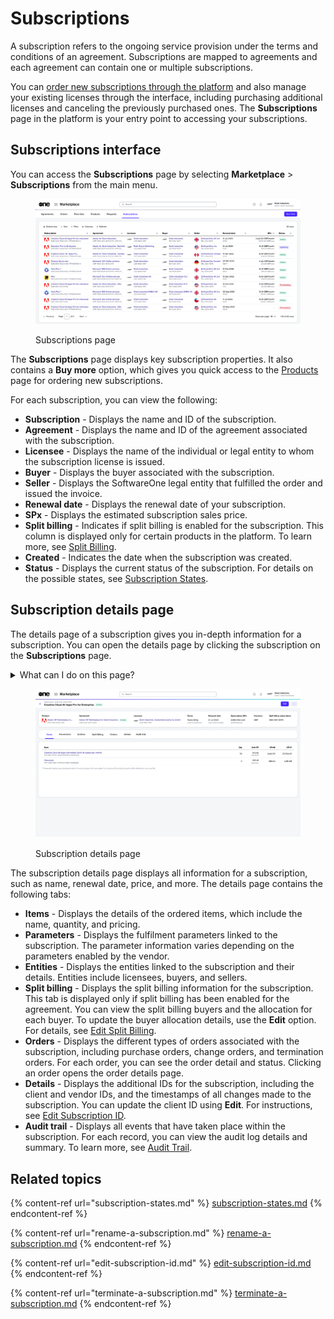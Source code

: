 # Subscriptions

A subscription refers to the ongoing service provision under the terms and conditions of an agreement. Subscriptions are mapped to agreements and each agreement can contain one or multiple subscriptions.&#x20;

You can [order new subscriptions through the platform](buy-products-and-services.md) and also manage your existing licenses through the interface, including purchasing additional licenses and canceling the previously purchased ones. The **Subscriptions** page in the platform is your entry point to accessing your subscriptions.&#x20;

## Subscriptions interface

You can access the **Subscriptions** page by selecting **Marketplace** > **Subscriptions** from the main menu.

<figure><img src="../../../.gitbook/assets/subscriptions_page (1).png" alt=""><figcaption><p>Subscriptions page</p></figcaption></figure>

The **Subscriptions** page displays key subscription properties. It also contains a **Buy more** option, which gives you quick access to the [Products ](../products.md)page for ordering new subscriptions.

For each subscription, you can view the following:

* **Subscription** - Displays the name and ID of the subscription.
* **Agreement** - Displays the name and ID of the agreement associated with the subscription.
* **Licensee** - Displays the name of the individual or legal entity to whom the subscription license is issued.
* **Buyer** - Displays the buyer associated with the subscription.
* **Seller** - Displays the SoftwareOne legal entity that fulfilled the order and issued the invoice.
* **Renewal date** - Displays the renewal date of your subscription.
* **SPx** - Displays the estimated subscription sales price.
* **Split billing** - Indicates if split billing is enabled for the subscription. This column is displayed only for certain products in the platform. To learn more, see [Split Billing](../billing/).
* **Created** - Indicates the date when the subscription was created.
* **Status** - Displays the current status of the subscription. For details on the possible states, see [Subscription States](subscription-states.md).

## Subscription details page <a href="#subscription-details" id="subscription-details"></a>

The details page of a subscription gives you in-depth information for a subscription. You can open the details page by clicking the subscription on the **Subscriptions** page.&#x20;

<details>

<summary>What can I do on this page?</summary>

From the details page, you can complete the following tasks:&#x20;

* [Edit the subscription to increase or decrease licenses](../../../marketplace-platform/getting-started/marketplace-for-clients/adjust-subscription-quantity.md)
* [Rename your subscription](rename-a-subscription.md)
* [Terminate a subscription](terminate-a-subscription.md)
* [Edit the subscription ID](edit-subscription-id.md)
* [Edit split billing allocation](../billing/edit-split-billing.md) (only if split billing is enabled)

</details>

<figure><img src="../../../.gitbook/assets/Subscriptiondetails.png" alt=""><figcaption><p>Subscription details page</p></figcaption></figure>

The subscription details page displays all information for a subscription, such as name, renewal date, price, and more. The details page contains the following tabs:

* **Items** - Displays the details of the ordered items, which include the name, quantity, and pricing.
* **Parameters** - Displays the fulfilment parameters linked to the subscription. The parameter information varies depending on the parameters enabled by the vendor.
* **Entities** - Displays the entities linked to the subscription and their details. Entities include licensees, buyers, and sellers.&#x20;
* **Split billing** - Displays the split billing information for the subscription. This tab is displayed only if split billing has been enabled for the agreement. You can view the split billing buyers and the allocation for each buyer. To update the buyer allocation details, use the **Edit** option. For details, see [Edit Split Billing](../billing/edit-split-billing.md).
* **Orders** - Displays the different types of orders associated with the subscription, including purchase orders, change orders, and termination orders. For each order, you can see the order detail and status. Clicking an order opens the order details page.&#x20;
* **Details** - Displays the additional IDs for the subscription, including the client and vendor IDs, and the timestamps of all changes made to the subscription. You can update the client ID using **Edit**. For instructions, see [Edit Subscription ID](edit-subscription-id.md).&#x20;
* **Audit trail** - Displays all events that have taken place within the subscription. For each record, you can view the audit log details and summary. To learn more, see [Audit Trail](../../settings/audit-trail.md).&#x20;

## Related topics

{% content-ref url="subscription-states.md" %}
[subscription-states.md](subscription-states.md)
{% endcontent-ref %}

{% content-ref url="rename-a-subscription.md" %}
[rename-a-subscription.md](rename-a-subscription.md)
{% endcontent-ref %}

{% content-ref url="edit-subscription-id.md" %}
[edit-subscription-id.md](edit-subscription-id.md)
{% endcontent-ref %}

{% content-ref url="terminate-a-subscription.md" %}
[terminate-a-subscription.md](terminate-a-subscription.md)
{% endcontent-ref %}
